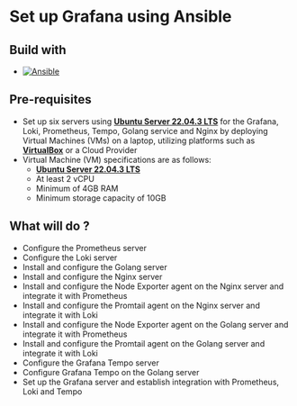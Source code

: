 # Set up Grafana using Ansible

## Build with

* [![Ansible][Ansible-image]][Ansible-url]

## Pre-requisites

* Set up six servers using [**Ubuntu Server 22.04.3 LTS**](https://ubuntu.com/download/server) for the Grafana, Loki, Prometheus, Tempo, Golang service and Nginx by deploying Virtual Machines (VMs) on a laptop, utilizing platforms such as [**VirtualBox**](https://www.virtualbox.org/) or a Cloud Provider
* Virtual Machine (VM) specifications are as follows:
  * [**Ubuntu Server 22.04.3 LTS**](https://ubuntu.com/download/server)
  * At least 2 vCPU
  * Minimum of 4GB RAM
  * Minimum storage capacity of 10GB

## What will do ?

* Configure the Prometheus server
* Configure the Loki server
* Install and configure the Golang server
* Install and configure the Nginx server
* Install and configure the Node Exporter agent on the Nginx server and integrate it with Prometheus
* Install and configure the Promtail agent on the Nginx server and integrate it with Loki
* Install and configure the Node Exporter agent on the Golang server and integrate it with Prometheus
* Install and configure the Promtail agent on the Golang server and integrate it with Loki
* Configure the Grafana Tempo server
* Configure Grafana Tempo on the Golang server
* Set up the Grafana server and establish integration with Prometheus, Loki and Tempo

<!-- MARKDOWN LINKS & IMAGES -->
<!-- https://www.markdownguide.org/basic-syntax/#reference-style-links -->

[Ansible-url]: https://www.ansible.com/
[Ansible-image]: https://img.shields.io/badge/ansible-FFFFF0?style=for-the-badge&logo=ansible&logoColor=black

